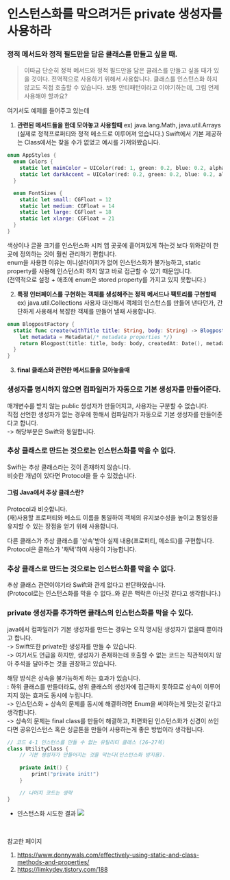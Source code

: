 # 인스턴스화를 막으려거든 private 생성자를 사용하라

### 정적 메서드와 정적 필드만을 담은 클래스를 만들고 싶을 때.
> 이따금 단순히 정적 메서드와 정적 필드만을 담은 클래스를 만들고 싶을 때가 있을 것이다.
전역적으로 사용하기 위해서 사용합니다. 클래스를 인스턴스화 하지 않고도 직접 호출할 수 있습니다.
보통 안티패턴이라고 이야기하는데, 그럼 언제 사용해야 할까요?

여기서도 예제를 들어주고 있는데 
1. **관련된 메서드들을 한데 모아놓고 사용할때**
ex) java.lang.Math, java.util.Arrays
(실제로 정적프로퍼티와 정적 메소드로 이루어져 있습니다.)
Swift에서 기본 제공하는 Class에서는 찾을 수가 없었고 예시를 가져와봤습니다.
```swift
enum AppStyles {
  enum Colors {
    static let mainColor = UIColor(red: 1, green: 0.2, blue: 0.2, alpha: 1)
    static let darkAccent = UIColor(red: 0.2, green: 0.2, blue: 0.2, alpha: 1)
  }

  enum FontSizes {
    static let small: CGFloat = 12
    static let medium: CGFloat = 14
    static let large: CGFloat = 18
    static let xlarge: CGFloat = 21
  }
}
```
색상이나 글꼴 크기를 인스턴스화 시켜 앱 곳곳에 흩어져있게 하는것 보다 위와같이 한곳에 정의하는 것이 훨씬 관리하기 편합니다. <br>
enum을 사용한 이유는 이니셜라이저가 없어 인스턴스화가 불가능하고, static property를 사용해 인스턴스화 하지 않고 바로 접근할 수 있기 때문입니다. <br>
(전역적으로 설정 + 애초에 enum은 stored property를 가지고 있지 못합니다.)

2. **특정 인터페이스를 구현하는 객체를 생성해주는 정적 메서드나 팩토리를 구현할때**
ex) java.util.Collections
사용자 대신해서 객체의 인스턴스를 만들어 낸다던가, 간단하게 사용해서 복잡한 객체를 만들어 낼때 사용합니다.
```swift
enum BlogpostFactory {
  static func create(withTitle title: String, body: String) -> Blogpost {
    let metadata = Metadata(/* metadata properties */)
    return Blogpost(title: title, body: body, createdAt: Date(), metadata: metadata)
  }
}
```
3. **final 클래스와 관련한 메서드들을 모아놓을때**

### 생성자를 명시하지 않으면 컴파일러가 자동으로 기본 생성자를 만들어준다. 
매개변수를 받지 않는 public 생성자가 만들어지고, 사용자는 구분할 수 없습니다.<br>
직접 선언한 생성자가 없는 경우에 한해서 컴파일러가 자동으로 기본 생성자를 만들어준다고 합니다. <br>
-> 해당부분은 Swift와 동일합니다.

### 추상 클래스로 만드는 것으로는 인스턴스화를 막을 수 없다. 
Swift는 추상 클래스라는 것이 존재하지 않습니다. <br>
비슷한 개념이 있다면 Protocol을 들 수 있겠습니다.

#### 그럼 Java에서 추상 클래스란?
Protocol과 비슷합니다. <br>
(재)사용할 프로퍼티와 메소드 이름을 통일하여 객체의 유지보수성을 높이고 통일성을 유지할 수 있는 장점을 얻기 위해 사용합니다.

다른 클래스가 추상 클래스를 '상속'받아 실제 내용(프로퍼티, 메소드)를 구현합니다. <br>
Protocol은 클래스가 '채택'하여 사용이 가능합니다.

### 추상 클래스로 만드는 것으로는 인스턴스화를 막을 수 없다.
추상 클래스 관련이야기라 Swift와 관계 없다고 판단하였습니다. <br>
(Protocol로는 인스턴스화를 막을 수 없다..와 같은 맥락은 아닌것 같다고 생각합니다.)

### private 생성자를 추가하면 클래스의 인스턴스화를 막을 수 있다.
java에서 컴파일러가 기본 생성자를 만드는 경우는 오직 명시된 생성자가 없을때 뿐이라고 합니다. <br>
-> Swift또한 private한 생성자를 만들 수 있습니다. <br>
-> 여기서도 언급을 하지만, 생성자가 존재하는데 호출할 수 없는 코드는 직관적이지 않아 주석을 달아주는 것을 권장하고 있습니다.

해당 방식은 상속을 불가능하게 하는 효과가 있습니다. <br>
: 하위 클래스를 만들더라도, 상위 클래스의 생성자에 접근하지 못하므로 상속이 이루어지지 않는 효과도 동시에 누립니다. <br>
-> 인스턴스화 + 상속의 문제를 동시에 해결하려면 Enum을 써야하는게 맞는것 같다고 생각합니다. <br>
-> 상속의 문제는 final class를 만들어 해결하고, 파편화된 인스턴스화가 신경이 쓰인다면 공유인스턴스 혹은 싱글톤을 만들어 사용하는게 좋은 방법이라 생각됩니다. 

```swift
// 코드 4-1 인스턴스를 만들 수 없는 유틸리티 클래스 (26~27쪽)
class UtilityClass {
    // 기본 생성자가 만들어지는 것을 막는다(인스턴스화 방지용).
    
    private init() {
        print("private init!")
    }

    // 나머지 코드는 생략
}
```

- 인스턴스화 시도한 결과
![](https://i.imgur.com/EIt5PgR.png)

<br>

참고한 페이지
1. https://www.donnywals.com/effectively-using-static-and-class-methods-and-properties/
2. https://limkydev.tistory.com/188
